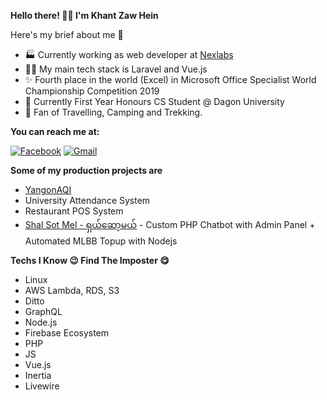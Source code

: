 **Hello there! 👋👋 I'm Khant Zaw Hein**

Here's my brief about me 👦

 - 🏭 Currently working as web developer at [Nexlabs](https://nexlabs.co)
 - 👩‍💻 My main tech stack is Laravel and Vue.js
 - ✨ Fourth place in the world (Excel) in Microsoft Office Specialist World Championship Competition 2019
 -  🏫 Currently First Year Honours CS Student @ Dagon University
 -  🌲  Fan of Travelling, Camping and Trekking.
 
**You can reach me at:**

[![Facebook](https://img.shields.io/badge/-Contact%20me%20on%20Facebook-3b5998?style=for-the-badge)](https://fb.com/khxnt) [![Gmail](https://img.shields.io/badge/-Email%20Me-B23121?style=for-the-badge)](mailto:kzh702@gmail.com)

**Some of my production projects are**

 - [YangonAQI](https://www.yangonaqi.live)
 - University Attendance System
 - Restaurant POS System
 - [Shal Sot Mel - ရှယ်ဆော့မယ်](https://fb.com/ShalSotMel) - Custom PHP Chatbot with Admin Panel + Automated MLBB Topup with Nodejs
 
 **Techs I Know 😉 Find The Imposter 😋**
 - Linux
 - AWS Lambda, RDS, S3
 - Ditto
 - GraphQL
 - Node.js
 - Firebase Ecosystem
 - PHP
 - JS
 - Vue.js
 - Inertia
 - Livewire
 

